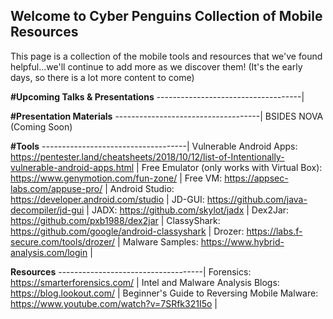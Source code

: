 

## Welcome to Cyber Penguins Collection of Mobile Resources

This page is a collection of the mobile tools and resources that we've found helpful...we'll continue to add more as we discover them! (It's the early days, so there is a lot more content to come)

**#Upcoming Talks & Presentations**
------------------------------------|

**#Presentation Materials**
------------------------------------|
BSIDES NOVA (Coming Soon)

**#Tools**
------------------------------------|
Vulnerable Android Apps: https://pentester.land/cheatsheets/2018/10/12/list-of-Intentionally-vulnerable-android-apps.html |
Free Emulator (only works with Virtual Box): https://www.genymotion.com/fun-zone/ |
Free VM: https://appsec-labs.com/appuse-pro/ |
Android Studio: https://developer.android.com/studio |
JD-GUI: https://github.com/java-decompiler/jd-gui |
JADX: https://github.com/skylot/jadx |
Dex2Jar: https://github.com/pxb1988/dex2jar |
ClassyShark: https://github.com/google/android-classyshark |
Drozer: https://labs.f-secure.com/tools/drozer/ |
Malware Samples: https://www.hybrid-analysis.com/login |

**Resources**
------------------------------------|
Forensics: https://smarterforensics.com/ |
Intel and Malware Analysis Blogs: https://blog.lookout.com/ |
Beginner's Guide to Reversing Mobile Malware: https://www.youtube.com/watch?v=7SRfk321I5o |

